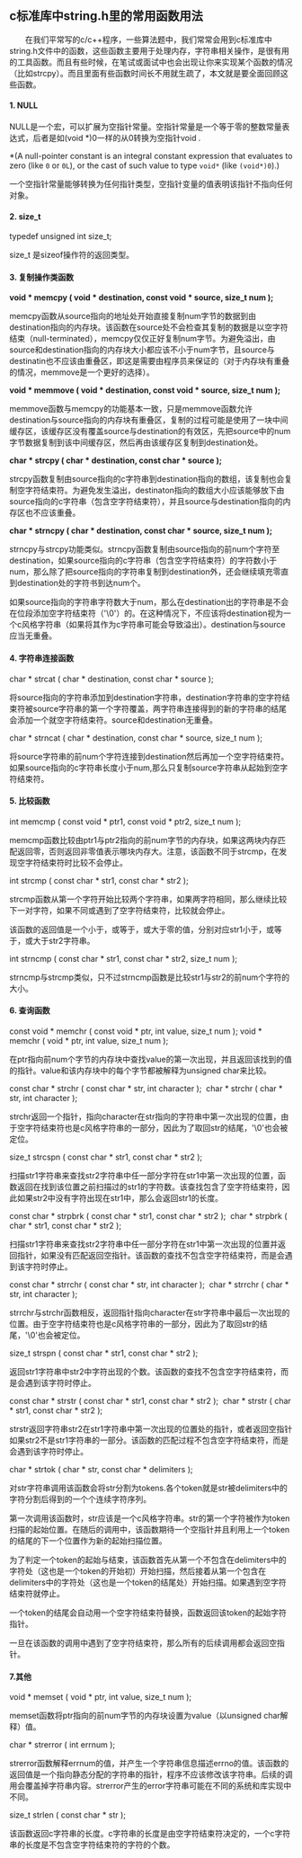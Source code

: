 ## c标准库中string.h里的常用函数用法	

 		

　　在我们平常写的c/c++程序，一些算法题中，我们常常会用到c标准库中string.h文件中的函数，这些函数主要用于处理内存，字符串相关操作，是很有用的工具函数。而且有些时候，在笔试或面试中也会出现让你来实现某个函数的情况（比如strcpy）。而且里面有些函数时间长不用就生疏了，本文就是要全面回顾这些函数。

#### **1. NULL**

NULL是一个宏，可以扩展为空指针常量。空指针常量是一个等于零的整数常量表达式，后者是如(void *)0一样的从0转换为空指针void *.*

*(A null-pointer constant is an integral constant expression that evaluates to zero (like `0` or `0L`), or the cast of such value to type `void*` (like `(void*)0`).)

一个空指针常量能够转换为任何指针类型，空指针变量的值表明该指针不指向任何对象。



#### 2. size_t

typedef unsigned int size_t;

size_t 是sizeof操作符的返回类型。



#### 3. 复制操作类函数

**void * memcpy ( void * destination, const void * source, size_t num );**

memcpy函数从source指向的地址处开始直接复制num字节的数据到由destination指向的内存块。该函数在source处不会检查其复制的数据是以空字符结束（null-terminated），memcpy仅仅正好复制num字节。为避免溢出，由source和destination指向的内存块大小都应该不小于num字节，且source与destinatin也不应该由重叠区，即这是需要由程序员来保证的（对于内存块有重叠的情况，memmove是一个更好的选择）。



**void * memmove ( void * destination, const void * source, size_t num );**

 memmove函数与memcpy的功能基本一致，只是memmove函数允许destination与source指向的内存块有重叠区，复制的过程可能是使用了一块中间缓存区，该缓存区没有覆盖source与destination的有效区，先把source中的num字节数据复制到该中间缓存区，然后再由该缓存区复制到destination处。



**char * strcpy ( char * destination, const char * source );**

strcpy函数复制由source指向的c字符串到destination指向的数组，该复制也会复制空字符结束符。为避免发生溢出，destinaton指向的数组大小应该能够放下由source指向的c字符串（包含空字符结束符），并且source与destination指向的内存区也不应该重叠。



**char * strncpy ( char * destination, const char * source, size_t num );**

strncpy与strcpy功能类似。strncpy函数复制由source指向的前num个字符至destination，如果source指向的c字符串（包含空字符结束符）的字符数小于num，那么除了把source指向的字符串复制到destination外，还会继续填充零直到destination处的字符书到达num个。

如果source指向的字符串字符数大于num，那么在destination出的字符串是不会在位段添加空字符结束符（'\0'）的。在这种情况下，不应该将destination视为一个c风格字符串（如果将其作为c字符串可能会导致溢出）。destination与source应当无重叠。

 

#### 4. 字符串连接函数

char * strcat ( char * destination, const char * source );

将source指向的字符串添加到destination字符串，destination字符串的空字符结束符被source字符串的第一个字符覆盖，两字符串连接得到的新的字符串的结尾会添加一个就空字符结束符。source和destination无重叠。



char * strncat ( char * destination, const char * source, size_t num );

将source字符串的前num个字符连接到destination然后再加一个空字符结束符。如果source指向的c字符串长度小于num,那么只复制source字符串从起始到空字符结束符。

 

#### 5. 比较函数

int memcmp ( const void * ptr1, const void * ptr2, size_t num );

memcmp函数比较由ptr1与ptr2指向的前num字节的内存块，如果这两块内存匹配返回零，否则返回非零值表示哪块内存大。注意，该函数不同于strcmp，在发现空字符结束符时比较不会停止。



int strcmp ( const char * str1, const char * str2 );

strcmp函数从第一个字符开始比较两个字符串，如果两字符相同，那么继续比较下一对字符，如果不同或遇到了空字符结束符，比较就会停止。

该函数的返回值是一个小于，或等于，或大于零的值，分别对应str1小于，或等于，或大于str2字符串。



int strncmp ( const char * str1, const char * str2, size_t num );

strncmp与strcmp类似，只不过strncmp函数是比较str1与str2的前num个字符的大小。

 

#### 6. 查询函数

const void * memchr ( const void * ptr, int value, size_t num );
​          void * memchr (  void * ptr, int value, size_t num );

在ptr指向前num个字节的内存块中查找value的第一次出现，并且返回该找到的值的指针。value和该内存块中的每个字节都被解释为unsigned char来比较。



const char * strchr ( const char * str, int character );
​      char * strchr (       char * str, int character );

strchr返回一个指针，指向character在str指向的字符串中第一次出现的位置，由于空字符结束符也是c风格字符串的一部分，因此为了取回str的结尾，'\0'也会被定位。



size_t strcspn ( const char * str1, const char * str2 );

扫描str1字符串来查找str2字符串中任一部分字符在str1中第一次出现的位置，函数返回在找到该位置之前扫描过的str1的字符数。该查找包含了空字符结束符，因此如果str2中没有字符出现在str1中，那么会返回str1的长度。



const char * strpbrk ( const char * str1, const char * str2 );
​      char * strpbrk (       char * str1, const char * str2 );

扫描str1字符串来查找str2字符串中任一部分字符在str1中第一次出现的位置并返回指针，如果没有匹配返回空指针。该函数的查找不包含空字符结束符，而是会遇到该字符时停止。



const char * strrchr ( const char * str, int character );
​      char * strrchr (       char * str, int character );

strrchr与strchr函数相反，返回指针指向character在str字符串中最后一次出现的位置。由于空字符结束符也是c风格字符串的一部分，因此为了取回str的结尾，'\0'也会被定位。



size_t strspn ( const char * str1, const char * str2 );

返回str1字符串中str2中字符出现的个数。该函数的查找不包含空字符结束符，而是会遇到该字符时停止。



const char * strstr ( const char * str1, const char * str2 );
​      char * strstr (       char * str1, const char * str2 );

strstr返回字符串str2在str1字符串中第一次出现的位置处的指针，或者返回空指针如果str2不是str1字符串的一部分。该函数的匹配过程不包含空字符结束符，而是会遇到该字符时停止。



char * strtok ( char * str, const char * delimiters );

对str字符串调用该函数会将str分割为tokens.各个token就是str被delimiters中的字符分割后得到的一个个连续字符序列。

第一次调用该函数时，str应该是一个c风格字符串。str的第一个字符被作为token扫描的起始位置。在随后的调用中，该函数期待一个空指针并且利用上一个token的结尾的下一个位置作为新的起始扫描位置。

为了判定一个token的起始与结束，该函数首先从第一个不包含在delimiters中的字符处（这也是一个token的开始初）开始扫描，然后接着从第一个包含在delimiters中的字符处（这也是一个token的结尾处）开始扫描。如果遇到空字符结束符就停止。

一个token的结尾会自动用一个空字符结束符替换，函数返回该token的起始字符指针。

一旦在该函数的调用中遇到了空字符结束符，那么所有的后续调用都会返回空指针。

 

#### 7.其他

void * memset ( void * ptr, int value, size_t num );

memset函数将ptr指向的前num字节的内存块设置为value（以unsigned char解释）值。

char * strerror ( int errnum );

strerror函数解释errnum的值，并产生一个字符串信息描述errno的值。该函数的返回值是一个指向静态分配的字符串的指针，程序不应该修改该字符串。后续的调用会覆盖掉字符串内容。strerror产生的error字符串可能在不同的系统和库实现中不同。

size_t strlen ( const char * str );

该函数返回c字符串的长度。c字符串的长度是由空字符结束符决定的，一个c字符串的长度是不包含空字符结束符的字符的个数。